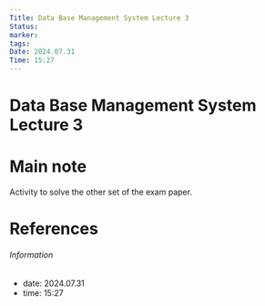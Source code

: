 ```yaml
---
Title: Data Base Management System Lecture 3
Status: 
marker: 
tags: 
Date: 2024.07.31
Time: 15:27
---
```

# Data Base Management System Lecture 3

# Main note

Activity to solve the other set of the exam paper.

# References


###### Information
- date: 2024.07.31
- time: 15:27